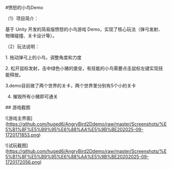 \#愤怒的小鸟Demo

（1）项目简介：

基于 Unity 开发的简易版愤怒的小鸟游戏 Demo，实现了核心玩法（弹弓发射、物理碰撞、关卡设计等）。

（2）玩法说明：

1\. 拖动弹弓上的小鸟，调整角度和力度

2\. 松开鼠标发射，击中绿色小猪的堡垒，有技能的小鸟需要点击鼠标左键实现技能释放。

3.demo目前做了两个世界的关卡，两个世界里分别有5个小的关卡

4. 摧毁所有小猪即可通关





\## 游戏截图

!\[游戏主界面](https://github.com/huged6/AngryBird2Ddemo/raw/master/Screenshots/%E5%B1%8F%E5%B9%95%E6%88%AA%E5%9B%BE202025-09-1720171853.png)

!\[试玩截图](https://github.com/huged6/AngryBird2Ddemo/raw/master/Screenshots/%E5%B1%8F%E5%B9%95%E6%88%AA%E5%9B%BE20202025-09-1720172056.png)



